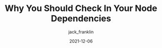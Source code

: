 ---
author: jack_franklin
date: 2021-12-06
tags:
  - nodejs
  - dependencies
target_url: https://www.jackfranklin.co.uk/blog/check-in-your-node-dependencies/
title: Why You Should Check In Your Node Dependencies
---